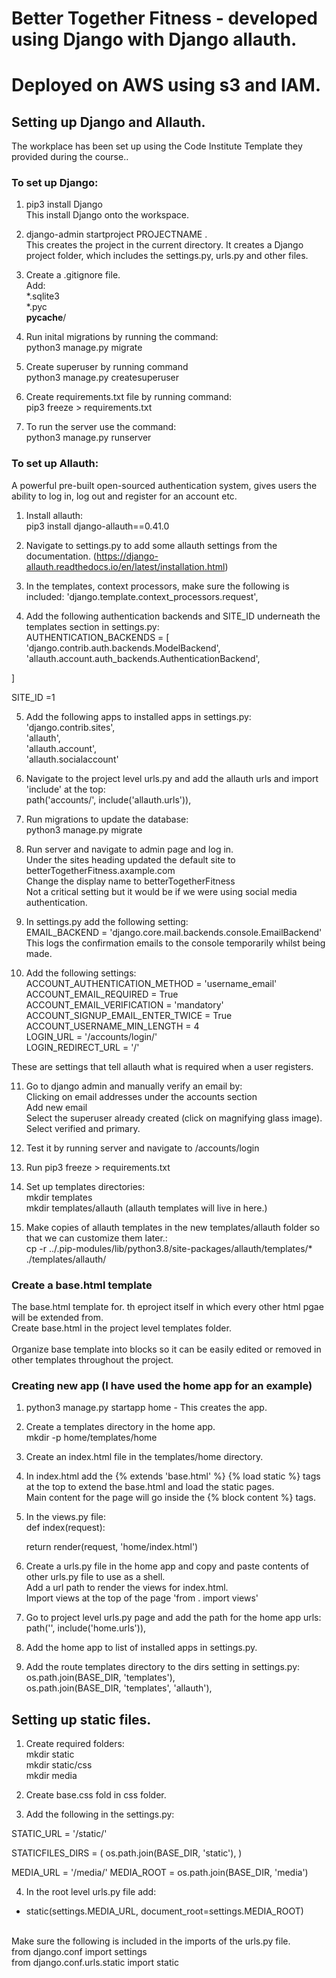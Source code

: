 # Better Together Fitness - developed using Django with Django allauth. 
# Deployed on AWS using s3 and IAM. 

##  **Setting up Django and Allauth.**
The workplace has been set up using the Code Institute Template they provided during the course..

### To set up Django:
1. pip3 install Django <br>
This install Django onto the workspace. <br>

2. django-admin startproject PROJECTNAME . <br>
This creates the project in the current directory. It creates a Django project folder, which includes the settings.py, urls.py and other files. <br>

3. Create a .gitignore file.<br>
Add:<br>
 *.sqlite3<br>
*.pyc<br>
__pycache__/ <br>

4. Run inital migrations by running the command:<br>
python3 manage.py migrate<br>

5. Create superuser by running command<br>
python3 manage.py createsuperuser

6. Create requirements.txt file by running command:<br>
pip3 freeze > requirements.txt<br>

7. To run the server use the command:<br>
python3 manage.py runserver

### To set up Allauth:

A powerful pre-built open-sourced authentication system, gives users the ability to log in, log out and register for an account etc. 

1. Install allauth:<br>
pip3 install django-allauth==0.41.0

2. Navigate to settings.py to add some allauth settings from the documentation. (https://django-allauth.readthedocs.io/en/latest/installation.html) 

3. In the templates, context processors, make sure the following is included:
'django.template.context_processors.request', <br>


4. Add the following authentication backends and SITE_ID underneath the templates section in settings.py:<br>
AUTHENTICATION_BACKENDS = [ 
    'django.contrib.auth.backends.ModelBackend',
    'allauth.account.auth_backends.AuthenticationBackend',

]<br>

SITE_ID =1 

5. Add the following apps to installed apps in settings.py:<br>
'django.contrib.sites',<br>
    'allauth',<br>
    'allauth.account',<br>
    'allauth.socialaccount'<br>

6. Navigate to the project level urls.py and add the allauth urls and import 'include' at the top:<br>
path('accounts/', include('allauth.urls')),

7. Run migrations to update the database:<br>
python3 manage.py migrate

8. Run server and navigate to admin page and log in.<br>
Under the sites heading updated the default site to 
betterTogetherFitness.axample.com<br>
Change the display name to betterTogetherFitness<br>
Not a critical setting but it would be if we were using social media authentication. 

9. In settings.py add the following setting:<br>
EMAIL_BACKEND = 'django.core.mail.backends.console.EmailBackend'<br>
This logs the confirmation emails to the console temporarily whilst being made.

10. Add the following settings:<br>
ACCOUNT_AUTHENTICATION_METHOD = 'username_email'<br>
ACCOUNT_EMAIL_REQUIRED = True<br>
ACCOUNT_EMAIL_VERIFICATION = 'mandatory'<br>
ACCOUNT_SIGNUP_EMAIL_ENTER_TWICE = True<br>
ACCOUNT_USERNAME_MIN_LENGTH = 4<br>
LOGIN_URL = '/accounts/login/'<br>
LOGIN_REDIRECT_URL = '/'<br>

These are settings that tell allauth what is required when a user registers. 

11. Go to django admin and manually verify an email by:<br>
Clicking on email addresses under the accounts section<br>
Add new email<br>
Select the superuser already created (click on magnifying glass image).<br>
Select verified and primary. 

12. Test it by running server and navigate to /accounts/login

13. Run pip3 freeze > requirements.txt

14. Set up templates directories:<br>
mkdir templates<br>
mkdir templates/allauth (allauth templates will live in here.)

15. Make copies of allauth templates in the new templates/allauth folder so that we can customize them later.:<br>
cp -r ../.pip-modules/lib/python3.8/site-packages/allauth/templates/* ./templates/allauth/


### Create a base.html template

The base.html template for. th eproject itself in which every other html pgae will be extended from. <br>
Create base.html in the project level templates folder.<br><br>
Organize base template into blocks so it can be easily edited or removed in other templates throughout the project.

### Creating new app (I have used the home app for an example)

1. python3 manage.py startapp home - This creates the app. 

2. Create a templates directory in the home app.<br>
mkdir -p home/templates/home

3. Create an index.html file in the templates/home directory. 

4. In index.html add the {% extends 'base.html' %} {% load static %} tags at the top to extend the base.html and load the static pages.<br>
Main content for the page will go inside the {% block content %} tags.

5. In the views.py file:<br>
def index(request):<br>

    return render(request, 'home/index.html') <br>

6. Create a urls.py file in the home app and copy and paste contents of other urls.py file to use as a shell.<br>
Add a url path to render the views for index.html. <br>
Import views at the top of the page 'from . import views'

7. Go to project level urls.py page and add the path for the home app urls:<br>
path('', include('home.urls')),

8. Add the home app to list of installed apps in settings.py.

9. Add the route templates directory to the dirs setting in settings.py:<br>
os.path.join(BASE_DIR, 'templates'),<br>
os.path.join(BASE_DIR, 'templates', 'allauth'),<br>

## Setting up static files. 

1. Create required folders:<br>
mkdir static<br>
mkdir static/css<br>
mkdir media<br>

2. Create base.css fold in css folder.

3. Add the following in the settings.py:

STATIC_URL = '/static/'

STATICFILES_DIRS = (
    os.path.join(BASE_DIR, 'static'),
)

MEDIA_URL = '/media/'
MEDIA_ROOT = os.path.join(BASE_DIR, 'media')

4. In the root level urls.py file add:<br>
+ static(settings.MEDIA_URL, document_root=settings.MEDIA_ROOT)<br><br>

Make sure the following is included in the imports of the urls.py file.<br>
from django.conf import settings<br>
from django.conf.urls.static import static<br>

